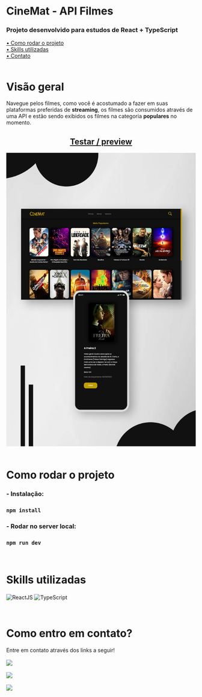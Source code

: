 # CineMat - API Filmes

### Projeto desenvolvido para estudos de React + TypeScript

[• Como rodar o projeto](#start)<br>
[• Skills utilizadas](#leng)<br>
[• Contato](#contato)<br>
<br>

# Visão geral

Navegue pelos filmes, como você é acostumado a fazer em suas plataformas preferidas de **streaming**, os filmes são consumidos através de uma API e estão sendo exibidos os filmes na categoria **populares** no momento.
<br>

<h2 align="center">
<a href="https://cinemat.vercel.app/" target="_blank">Testar / preview</a> 
</h1>

 <img src ="src/images/cinemat_readme.png" alt = "mockup"/> <br><br>

# Como rodar o projeto

<p id="start"></p>

### - Instalação:

### `npm install`

### - Rodar no server local:

### `npm run dev`

<br>

<p id="leng"></p>

# Skills utilizadas

<p>
  <!-- <img align="center" alt="Sass" height="30" width="40" src="https://cdn.jsdelivr.net/gh/devicons/devicon/icons/sass/sass-original.svg"> -->
  <!-- <img align="center" alt="Js" height="30" width="40" src="https://cdn.jsdelivr.net/gh/devicons/devicon/icons/javascript/javascript-original.svg"> -->

  <img align="center" alt="ReactJS" height="30" width="40" title="React.Js" src="https://cdn.jsdelivr.net/gh/devicons/devicon/icons/react/react-original.svg">
  <img align="center" alt="TypeScript" height="30" width="40" title="TypeScript" src="https://cdn.jsdelivr.net/gh/devicons/devicon/icons/typescript/typescript-original.svg">
    <!-- <img align="center" alt="HTML 5" height="30" width="40" title="HTML 5"  src="https://raw.githubusercontent.com/devicons/devicon/master/icons/html5/html5-original.svg"> -->
   <!-- <img align="center" alt="CSS 3" height="30" title="CSS 3" width="40" src="https://cdn.jsdelivr.net/gh/devicons/devicon/icons/css3/css3-original.svg"> -->
</p>
<br>

<p id="contato"></p>

# Como entro em contato?

Entre em contato através dos links a seguir!
<br>
<br>
<a href="https://www.linkedin.com/in/mateusalvesds/" target="_blank"><img src="https://img.shields.io/badge/-LinkedIn-%230077B5?style=for-the-badge&logo=linkedin&logoColor=white" target="_blank"></a>

<a href = "mailto:contatomateusalves@hotmail.com"><img src="https://img.shields.io/badge/Microsoft_Outlook-0078D4?style=for-the-badge&logo=microsoft-outlook&logoColor=white" target="_blank"></a>

<a href="https://api.whatsapp.com/send?phone=+5511966616365" target="_blank"><img src="https://img.shields.io/badge/WhatsApp-25D366?style=for-the-badge&logo=whatsapp&logoColor=white" target="_blank"></a>

</p>
<br>
<br>
<br>
